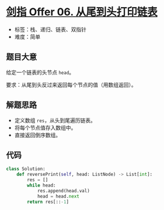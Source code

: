 # [剑指 Offer 06. 从尾到头打印链表](https://leetcode.cn/problems/cong-wei-dao-tou-da-yin-lian-biao-lcof/)

- 标签：栈、递归、链表、双指针
- 难度：简单

## 题目大意

给定一个链表的头节点 `head`。

要求：从尾到头反过来返回每个节点的值（用数组返回）。

## 解题思路

- 定义数组 `res`，从头到尾遍历链表。
- 将每个节点值存入数组中。
- 直接返回倒序数组。

## 代码

```Python
class Solution:
    def reversePrint(self, head: ListNode) -> List[int]:
        res = []
        while head:
            res.append(head.val)
            head = head.next
        return res[::-1]
```

